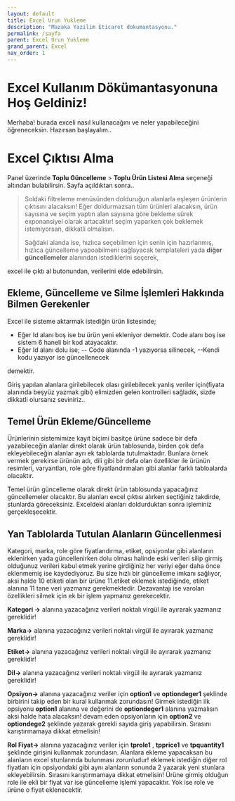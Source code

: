 ```yaml
---
layout: default
title: Excel Urun Yukleme
description: "Mazaka Yazilim Eticaret dokumantasyonu."
permalink: /sayfa
parent: Excel Urun Yukleme
grand_parent: Excel
nav_order: 1
---
```


# Excel Kullanım Dökümantasyonuna Hoş Geldiniz!

Merhaba! burada exceli nasıl kullanacağını ve neler yapabileceğini öğreneceksin. Hazırsan başlayalım..

# Excel Çıktısı Alma

Panel üzerinde  **Toplu Güncelleme** > **Toplu Ürün Listesi Alma** seçeneği altından bulabilirsin. Sayfa açıldıktan sonra..
>Soldaki filtreleme menüsünden dolduruğun alanlarla eşleşen ürünlerin çıktısını alacaksın! Eğer doldurmazsan tüm ürünleri alacaksın, ürün sayısına ve seçim yaptın alan sayısına göre bekleme sürek exponansiyel olarak artacaktır! seçim yaparken çok beklemek istemiyorsan, dikkatli olmalısın. 
>
>Sağdaki alanda ise, hızlıca seçebilmen için senin için hazırlanmış, hızlıca güncelleme yapoabilmeni sağlayacak templateleri yada **diğer güncellemeler** alanından istediklerini seçerek,

excel ile çıktı al butonundan, verilerini elde edebilirsin.

## Ekleme, Güncelleme ve Silme İşlemleri Hakkında Bilmen Gerekenler
Excel ile sisteme aktarmak istediğin ürün listesinde;
- Eğer Id alanı boş ise bu ürün yeni ekleniyor demektir. Code alanı boş ise sistem 6 haneli bir kod atayacaktır.
- Eğer Id alanı dolu ise;
-- Code alanında -1 yazıyorsa silinecek,
--Kendi kodu yazıyor ise güncellenecek

demektir.  

Giriş yapılan alanlara girilebilecek olası girilebilecek yanlış veriler için(fiyata alanında beşyüz yazmak gibi) elimizden gelen kontrolleri sağladık, sizde dikkatli olursanız seviniriz..

## Temel Ürün Ekleme/Güncelleme

Ürünlerinin sistemimize kayıt biçimi basitçe ürüne sadece bir defa yazabileceğin alanlar direkt olarak ürün tablosunda, birden çok defa ekleyebileceğin alanlar ayrı ek tablolarda tutulmaktadır. Bunlara örnek vermek gerekirse ürünün adı, dili gibi bir defa olan özellikler ile ürünün resimleri, varyantları, role göre fiyatlandırmaları gibi alanlar farklı tabloalarda olacaktır.


Temel ürün güncelleme olarak direkt ürün tablosunda yapacağınız güncellemeler olacaktır. Bu alanları excel çıktısı alırken seçtiğiniz takdirde, stunlarda göreceksiniz. Exceldeki alanları doldurduktan sonra işleminiz gerçekleşecektir.

## Yan Tablolarda Tutulan Alanların Güncellenmesi

Kategori, marka, role göre fiyatlandırma, etiket, opsiyonlar gibi alanların eklenirken yada güncellenirken dolu olması halinde eski verileri silip girmiş olduğunuz verileri kabul etmek yerine girdiğiniz her veriyi eğer daha önce eklenmemiş ise kaydediyoruz.
Bu size hızlı bir güncelleme imkanı sağlıyor, aksi halde 10 etiketi olan bir ürüne 11.etiket eklemek istediğinde, etiket alanına 11 tane veri yazmanız gerekmektedir. Dezavantajı ise varolan özellikleri silmek için ek bir işlem yapmanız gerekecektir.

**Kategori ->** alanına yazacağınız verileri noktalı virgül ile ayırarak yazmanız gereklidir!

 **Marka->** alanına yazacağınız verileri noktalı virgül ile ayırarak yazmanız gereklidir!
 
**Etiket->** alanına yazacağınız verileri noktalı virgül ile ayırarak yazmanız gereklidir!

**Dil->** alanına yazacağınız verileri noktalı virgül ile ayırarak yazmanız gereklidir!

**Opsiyon->** alanına yazacağınız veriler için **option1** ve **optiondeger1** şeklinde birbirini takip eden bir kural kullanmak zorundasın! Girmek istediğin ilk opsiyonu **option1** alanına ve değerini de **optiondeger1** alanına yazmalısın aksi halde hata alacaksın! devam eden opsiyonların için **option2** ve **optiondege2** şeklinde yazarak gerekli sayıda giriş yapabilirsin. Sırasını karıştırmamaya dikkat etmelisin!

**Rol Fiyat->** alanına yazacağınız veriler için **tprole1** , **tpprice1** ve **tpquantity1** şeklinde girişini kullanmak zorundasın. Alanlara ekleme yapacaksan bu alanların excel stunlarında bulunması zorunludur! eklemek istediğin diğer rol fiyatları için opsiyondaki gibi aynı alanların sonunda 2 yazarak yeni stunlara ekleyebilirsin. Sırasını karıştırmamaya dikkat etmelisin! Ürüne girmiş olduğun role ile ekli bir fiyat var ise güncelleme işlemi yapacaktır. Yok ise role ve ürüne o fiyat eklenecektir.
 
